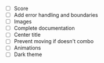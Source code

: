 - [ ] Score
- [ ] Add error handling and boundaries
- [ ] Images
- [ ] Complete documentation
- [ ] Center title
- [ ] Prevent moving if doesn't combo
- [ ] Animations
- [ ] Dark theme